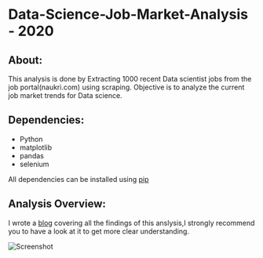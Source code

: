 # Data-Science-Job-Market-Analysis - 2020

## About:
This analysis is done by Extracting 1000 recent Data scientist jobs from the job portal(naukri.com) using scraping.
Objective is to analyze the current job market trends for Data science.

## Dependencies:
* Python
* matplotlib
* pandas
* selenium

All dependencies can be installed using [pip](https://pip.pypa.io/en/stable/)

## Analysis Overview:
I wrote a [blog](https://medium.com/@shareefshaik1375/65ad68553cc4?source=friends_link&sk=10d8908753228ab78a0185adcde6bbaf) covering all the findings of this anslysis,I strongly recommend you to have a look at it to get more clear understanding.

![Screenshot](images/theme.png)

